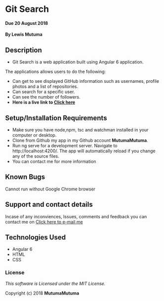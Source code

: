 # Git Search

 #### Due 20 August 2018

 #### By **Lewis Mutuma**

 ## Description

 * Git Search is a web application built using Angular 6 application.

 The applications allows users to do the following:

 * Can get to see displayed GitHub information such as  usernames,  profile photos and a list of repositories.
 * Can search for a specific user.
 * Can see the number of followers.
 * <strong> Here is a live link to <a href="https://mutumamutuma.github.io/GitSearch/">Click here</a> </strong>

 ## Setup/Installation Requirements

 * Make sure you have node,npm, tsc and watchman installed in your computer or desktop.
 * Clone from Github my app in my Github account **MutumaMutuma**.
 * Run ng serve for a development server. Navigate to http://localhost:4200/. The app will automatically reload if you change any of the source files.
 * You can contact me for more information


 ## Known Bugs

 Cannot run without Google Chrome browser

 ## Support and contact details

 Incase of any inconviences, Issues, comments and feedback you can contact me on <a href="lewismutuma1000@gmail.com"> Click here to e-mail me</a>

 ## Technologies Used

 * Angular 6
 * HTML 
 * CSS

 ### License

 *This software is Licensed under the MIT License.*

 Copyright (c) 2018 **MutumaMutuma**